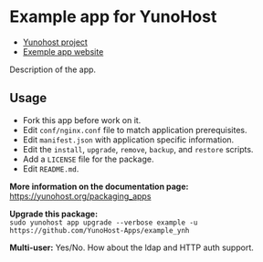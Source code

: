 # Example app for YunoHost

- [Yunohost project](https://yunohost.org)
- [Exemple app website](https://example.com)

Description of the app.

## Usage
- Fork this app before work on it.
- Edit `conf/nginx.conf` file to match application prerequisites.
- Edit `manifest.json` with application specific information.
- Edit the `install`, `upgrade`, `remove`, `backup`, and `restore` scripts.
- Add a `LICENSE` file for the package.
- Edit `README.md`.

**More information on the documentation page:**    
https://yunohost.org/packaging_apps

**Upgrade this package:**  
`sudo yunohost app upgrade --verbose example -u https://github.com/YunoHost-Apps/example_ynh`

**Multi-user:** Yes/No. How about the ldap and HTTP auth support.
